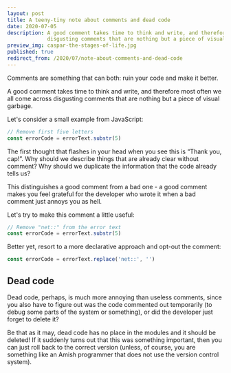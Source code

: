 ```yaml
---
layout: post
title: A teeny-tiny note about comments and dead code
date: 2020-07-05
description: A good comment takes time to think and write, and therefore most often we all come across 
             disgusting comments that are nothing but a piece of visual garbage.
preview_img: caspar-the-stages-of-life.jpg
published: true
redirect_from: /2020/07/note-about-comments-and-dead-code
---
```


Comments are something that can both: ruin your code and make it better. 

A good comment takes time to think and write, and therefore most often we all come across 
disgusting comments that are nothing but a piece of visual garbage.

Let's consider a small example from JavaScript:

```javascript
// Remove first five letters
const errorCode = errorText.substr(5)
```

The first thought that flashes in your head when you see this is “Thank you, cap!”. 
Why should we describe things that are already clear without comment? Why should we duplicate the information 
that the code already tells us? 

This distinguishes a good comment from a bad one - a good comment makes you feel grateful for the 
developer who wrote it when a bad comment just annoys you as hell.

Let's try to make this comment a little useful:

```javascript
// Remove "net::" from the error text
const errorCode = errorText.substr(5)
```

Better yet, resort to a more declarative approach and opt-out the comment:

```javascript
const errorCode = errorText.replace('net::', '')
```

## Dead code

Dead code, perhaps, is much more annoying than useless comments, since you also have to figure out was the code commented out 
temporarily (to debug some parts of the system or something), or did the developer just forget to delete it?

Be that as it may, dead code has no place in the modules and it should be deleted! If it suddenly turns out that 
this was something important, then you can just roll back to the correct version (unless, of course, you are 
something like an Amish programmer that does not use the version control system).
